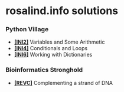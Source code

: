 # rosalind.info solutions
<h3><b>Python Village</b></h3>
<p> <ul>
  <li><a href ="https://github.com/bakuncwa/rosalind.info_sol/blob/main/ini2.py"><b>[INI2]</b></a> Variables and Some Arithmetic</li>
  <li><a href ="https://github.com/bakuncwa/rosalind.info_sol/blob/main/ini4.py"><b>[INI4]</b></a> Conditionals and Loops</li>
  <li><a href ="https://github.com/bakuncwa/rosalind.info_sol/blob/main/ini6.py"><b>[INI6]</b></a> Working with Dictionaries</li>
</p> </ul>
<h3><b>Bioinformatics Stronghold</b></h3>
<p><ul>
  <li><a href ="https://github.com/bakuncwa/rosalind.info_sol/blob/main/revc.py"><b>[REVC]</b></a> Complementing a strand of DNA</li>
</p></ul>
